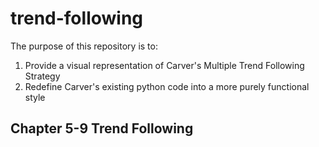 # trend-following
The purpose of this repository is to:
1. Provide a visual representation of Carver's Multiple Trend Following Strategy
2. Redefine Carver's existing python code into a more purely functional style

## Chapter 5-9 Trend Following
